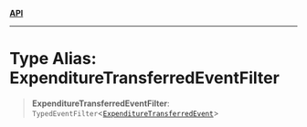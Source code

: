 [**API**](../../../README.md)

***

# Type Alias: ExpenditureTransferredEventFilter

> **ExpenditureTransferredEventFilter**: `TypedEventFilter`\<[`ExpenditureTransferredEvent`](ExpenditureTransferredEvent.md)\>
